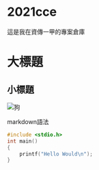 # 2021cce
這是我在資傳一甲的專案倉庫
# 大標題
## 小標題

![狗](dog.jpg)

markdown語法

```C
#include <stdio.h>
int main()
{
    printf("Hello Would\n");
}
```
